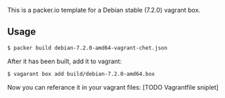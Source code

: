 This is a packer.io template for a Debian stable (7.2.0) vagrant box.

## Usage
```bash
$ packer build debian-7.2.0-amd64-vagrant-chet.json
```

After it has been built, add it to vagrant:
```bash
$ vagarant box add build/debian-7.2.0-amd64.box
```

Now you can referance it in your vagrant files:
[TODO Vagrantfile sniplet]
